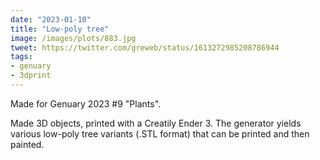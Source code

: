 ```yaml
---
date: "2023-01-10"
title: "Low-poly tree"
image: /images/plots/883.jpg
tweet: https://twitter.com/greweb/status/1613272985208786944
tags:
- genuary
- 3dprint
---
```


Made for Genuary 2023 #9 "Plants".

Made 3D objects, printed with a Creatily Ender 3. The generator yields various low-poly tree variants (.STL format) that can be printed and then painted.